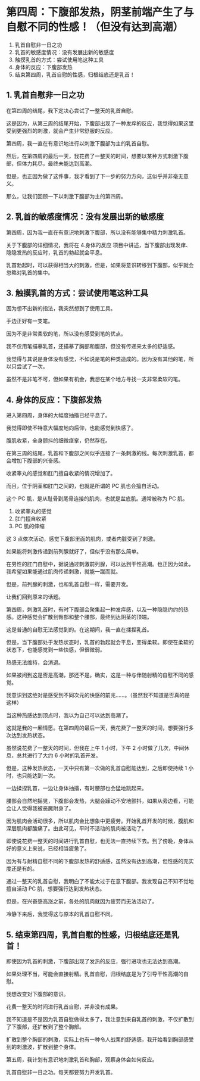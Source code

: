 # 第四周：下腹部发热，阴茎前端产生了与自慰不同的性感！（但没有达到高潮） [​](#第四周-下腹部发热-阴茎前端产生了与自慰不同的性感-但没有达到高潮)

1.  乳首自慰非一日之功
2.  乳首的敏感度情况：没有发展出新的敏感度
3.  触摸乳首的方式：尝试使用笔这种工具
4.  身体的反应：下腹部发热
5.  结束第四周，乳首自慰的性感，归根结底还是乳首！

## 1\. 乳首自慰非一日之功 [​](#_1-乳首自慰非一日之功)

在第四周的结尾，我下定决心尝试了一整天的乳首自慰。

这是因为，从第三周的结尾开始，下腹部出现了一种发痒的反应，我觉得如果这里受到更强烈的刺激，就会产生非常舒服的反应。

第四周，我一直在有意识地进行以刺激下腹部为主的乳首自慰。

然后，在第四周的最后一天，我花费了一整天的时间，想要以某种方式刺激下腹部，但体力耗尽，最终未能达到高潮。

但是，也正因为做了这件事，我才看到了下一步的努力方向，这似乎并非毫无意义。

那么，让我们回顾一下以刺激下腹部为主的第四周。

## 2\. 乳首的敏感度情况：没有发展出新的敏感度 [​](#_2-乳首的敏感度情况-没有发展出新的敏感度)

第四周，因为我一直在有意识地刺激下腹部，所以没有能够集中精力刺激乳首。

关于下腹部的详细情况，我将在 4.身体的反应 项目中讲述，当下腹部出现发痒、隐隐发热的反应时，乳首的勃起就会平息。

乳首勃起时，可以获得相当大的刺激，但是，如果将意识转移到下腹部，似乎就会忽略对乳首的集中。

## 3\. 触摸乳首的方式：尝试使用笔这种工具 [​](#_3-触摸乳首的方式-尝试使用笔这种工具)

因为想不出新的指法，我突然想到了使用工具。

手边正好有一支笔。

因为不是非常柔软的笔，所以没有感受到笔的优点。

我不仅用笔描摹乳首，还描摹了胸部和腹部，但没有传递来太多的舒适感。

我觉得与其说是身体没有感觉，不如说是笔的种类造成的。因为没有其他的笔，所以只尝试了一次。

虽然不是非笔不可，但如果有机会，我想在某个地方寻找一支非常柔软的笔。

## 4\. 身体的反应：下腹部发热 [​](#_4-身体的反应-下腹部发热)

进入第四周，身体的大幅度抽搐已经平息了。

我觉得即使不特意大幅度地向后仰，也能感觉到快感了。

腹肌收紧，全身颤抖的细微痉挛，仍然存在。

在第三周的结尾，乳首和下腹部之间似乎连接了一条刺激的线。每次刺激乳首，都会增加下腹部的兴奋感。

收紧睾丸的感觉和肛门擅自收紧的情况增加了。

而且，位于阴茎和肛门之间的，也就是所谓的 PC 肌也会擅自活动。

这个 PC 肌，是从耻骨到尾骨连接的肌肉，也就是盆底肌。通常被称为 PC 肌。

1.  收紧睾丸的感觉
2.  肛门擅自收紧
3.  PC 肌的伸缩

这 3 点依次活动，感觉下腹部里面的肌肉，或者内脏受到了刺激。

如果能将刺激传递到前列腺就好了，但似乎没有那么简单。

在男性的肛门自慰中，据说通过刺激前列腺，可以达到干性高潮。也正因为如此，我希望如果能通过肌肉传递刺激，就能一蹴而就。

但是，前列腺的刺激，也和乳首自慰一样，需要开发。

让我们回到原来的话题。

第四周，刺激乳首时，有时下腹部会聚集起一种发痒感，以及一种隐隐约约的热感。这种感觉会扩散到臀部和整个腰部，最终到达阴茎的顶端。

这是普通的自慰无法感觉到的。在这期间，我一直在揉捏乳首。

但是，当下腹部处于发热状态时，乳首的勃起就会平息，变得柔软。即使在柔软的状态下，也能感觉到一些快感，但很微弱。

热感无法维持，会消退。

如果被问到这是否是高潮，那还不是。确实，这是一种与伴随射精的自慰不同的感觉。

我意识到这绝对是感受到不同次元的快感的前兆……。（虽然我不知道是否真的是这样）

当这种热感达到顶点时，我以为自己可以达到高潮了。

这就是我的一厢情愿。在第四周的最后一天，我花费了一整天的时间，想要强行多次达到发热状态。

虽然说花费了一整天的时间，但我在上午 1 小时，下午 2 小时做了几次，中间休息，总共进行了大约 6 小时的乳首开发。

但是，这种发热状态，一天中只有第一次做的乳首自慰能达到，之后即使持续 1 小时，也只能达到一次。

一边揉捏乳首，一边让身体抽搐，有时腰部也会猛地跳起来。

腰部会自然地摇晃，下腹部会发热，大腿会躁动不安地颤抖，如果从旁边看，可能会让人觉得我被恶魔附身了。

因为肌肉会活动很多，所以肌肉会比想象中更疲劳。开始乳首开发的时候，腹肌和深层肌肉都酸痛了。由此可见，平时不活动的肌肉被活动了。

即使说花费一整天的时间进行乳首自慰，也无法一直持续下去。到了傍晚，身体从好的意义上来说，已经相当疲惫了。

因为有与射精自慰不同的下腹部发热的舒适感，虽然没有达到高潮，但性感的充实度还是有的。

通过一整天的乳首自慰，我明白了不能太过于在意下腹部。我发现自己不知不觉地擅自活动 PC 肌，想要强行达到发热状态。

但是，在兴奋感高涨之前，各处的肌肉就因为疲劳而无法活动了。

冷静下来后，我觉得这与原本的乳首自慰不同。

## 5\. 结束第四周，乳首自慰的性感，归根结底还是乳首！ [​](#_5-结束第四周-乳首自慰的性感-归根结底还是乳首)

即使因为乳首的刺激，下腹部出现了发热的反应，强行进攻也无法达到高潮。

如果处理不当，可能会直接射精。乳首自慰，归根结底是为了引导干性高潮的自慰。

我想改变对下腹部的意识。

花费一整天的时间进行乳首自慰，并非没有成果。

我不知道是不是因为乳首自慰做得太多了，我注意到来自乳首的刺激，不仅扩散到了下腹部，还扩散到了整个胸部。

扩散到整个胸部的刺激，实际上也有一种令人战栗的舒适感，我开始看到胸部感受到的刺激波，扩散到整个身体。

第五周，我计划有意识地刺激乳首和胸部，观察身体会如何反应。

乳首自慰非一日之功。每天都要努力开发乳首。